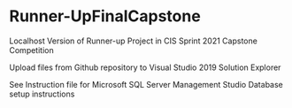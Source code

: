 # Runner-UpFinalCapstone
Localhost Version of Runner-up Project in CIS Sprint 2021 Capstone Competition

Upload files from Github repository to Visual Studio 2019 Solution Explorer

See Instruction file for Microsoft SQL Server Management Studio Database setup instructions

